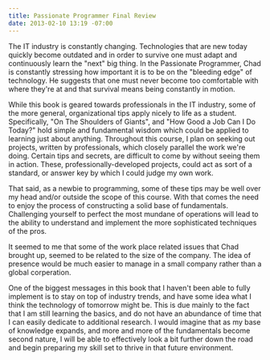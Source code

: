 ```yaml
---
title: Passionate Programmer Final Review
date: 2013-02-10 13:19 -07:00
---
```



The IT industry is constantly changing.  Technologies that are new today quickly become outdated and in order to survive one must adapt and continuously learn the "next" big thing.  In the Passionate Programmer, Chad is constantly stressing how important it is to be on the "bleeding edge" of technology.  He suggests that one must never become too comfortable with where they're at and that survival means being constantly in motion.

While this book is geared towards professionals in the IT industry, some of the more general, organizational tips apply nicely to life as a student.  Specifically, "On The Shoulders of Giants", and "How Good a Job Can I Do Today?" hold simple and fundamental wisdom which could be applied to learning just about anything.  Throughout this course, I plan on seeking out projects, written by professionals, which closely parallel the work we're doing.  Certain tips and secrets, are difficult to come by without seeing them in action.  These, professionally-developed projects, could act as sort of a standard, or answer key by which I could judge my own work.  

That said, as a newbie to programming, some of these tips may be well over my head and/or outside the scope of this course.  With that comes the need to enjoy the process of constructing a solid base of fundamentals.  Challenging yourself to perfect the most mundane of operations will lead to the ability to understand and implement the more sophisticated techniques of the pros.

It seemed to me that some of the work place related issues that Chad brought up, seemed to be related to the size of the company.  The idea of presence would be much easier to manage in a small company rather than a global corperation.

One of the biggest messages in this book that I haven't been able to fully implement is to stay on top of industry trends, and have some idea what I think the technology of tomorrow might be.  This is due mainly to the fact that I am still learning the basics, and do not have an abundance of time that I can easily dedicate to additional research.  I would imagine that as my base of knowledge expands, and more and more of the fundamentals become second nature, I will be able to effectively look a bit further down the road and begin preparing my skill set to thrive in that future environment.




